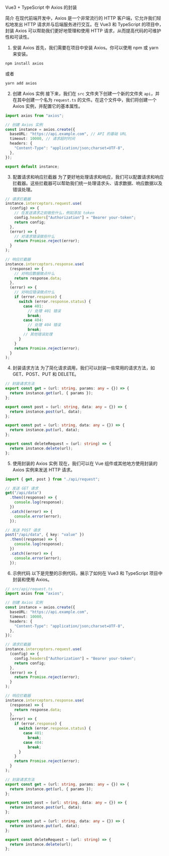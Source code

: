 Vue3 + TypeScript 中 Axios 的封装

简介
在现代前端开发中，Axios 是一个非常流行的 HTTP 客户端，它允许我们轻松地发出 HTTP 请求并与后端服务进行交互。在 Vue3 和 TypeScript 的项目中，封装 Axios 可以帮助我们更好地管理和使用 HTTP 请求，从而提高代码的可维护性和可读性。

1. 安装 Axios
   首先，我们需要在项目中安装 Axios。你可以使用 npm 或 yarn 来安装。

```bash
npm install axios
```

或者

```bash
yarn add axios
```

2. 创建 Axios 实例
   接下来，我们在 `src` 文件夹下创建一个新的文件夹 `api`，并在其中创建一个名为 `request.ts` 的文件。在这个文件中，我们将创建一个 Axios 实例，并配置它的基本属性。

```typescript
import axios from "axios";

// 创建 Axios 实例
const instance = axios.create({
  baseURL: "https://api.example.com", // API 的基础 URL
  timeout: 10000, // 请求超时时间
  headers: {
    "Content-Type": "application/json;charset=UTF-8",
  },
});

export default instance;
```

3. 配置请求和响应拦截器
   为了更好地处理请求和响应，我们可以配置请求和响应拦截器。这些拦截器可以帮助我们统一处理请求头、请求数据、响应数据以及错误处理。

```typescript
// 请求拦截器
instance.interceptors.request.use(
  (config) => {
    // 在发送请求之前做些什么，例如添加 token
    config.headers["Authorization"] = "Bearer your-token";
    return config;
  },
  (error) => {
    // 对请求错误做些什么
    return Promise.reject(error);
  }
);

// 响应拦截器
instance.interceptors.response.use(
  (response) => {
    // 对响应数据做点什么
    return response.data;
  },
  (error) => {
    // 对响应错误做点什么
    if (error.response) {
      switch (error.response.status) {
        case 401:
          // 处理 401 错误
          break;
        case 404:
          // 处理 404 错误
          break;
        // 其他错误处理
      }
    }
    return Promise.reject(error);
  }
);
```

4. 封装请求方法
   为了简化请求调用，我们可以封装一些常用的请求方法，如 GET、POST、PUT 和 DELETE。

```typescript
// 封装请求方法
export const get = (url: string, params: any = {}) => {
  return instance.get(url, { params });
};

export const post = (url: string, data: any = {}) => {
  return instance.post(url, data);
};

export const put = (url: string, data: any = {}) => {
  return instance.put(url, data);
};

export const deleteRequest = (url: string) => {
  return instance.delete(url);
};
```

5. 使用封装的 Axios 实例
   现在，我们可以在 Vue 组件或其他地方使用封装的 Axios 实例来发送 HTTP 请求。

```typescript
import { get, post } from "./api/request";

// 发送 GET 请求
get("/api/data")
  .then((response) => {
    console.log(response);
  })
  .catch((error) => {
    console.error(error);
  });

// 发送 POST 请求
post("/api/data", { key: "value" })
  .then((response) => {
    console.log(response);
  })
  .catch((error) => {
    console.error(error);
  });
```

6. 示例代码
   以下是完整的示例代码，展示了如何在 Vue3 和 TypeScript 项目中封装和使用 Axios。

```typescript
// src/api/request.ts
import axios from "axios";

// 创建 Axios 实例
const instance = axios.create({
  baseURL: "https://api.example.com",
  timeout: 10000,
  headers: {
    "Content-Type": "application/json;charset=UTF-8",
  },
});

// 请求拦截器
instance.interceptors.request.use(
  (config) => {
    config.headers["Authorization"] = "Bearer your-token";
    return config;
  },
  (error) => {
    return Promise.reject(error);
  }
);

// 响应拦截器
instance.interceptors.response.use(
  (response) => {
    return response.data;
  },
  (error) => {
    if (error.response) {
      switch (error.response.status) {
        case 401:
          break;
        case 404:
          break;
      }
    }
    return Promise.reject(error);
  }
);

// 封装请求方法
export const get = (url: string, params: any = {}) => {
  return instance.get(url, { params });
};

export const post = (url: string, data: any = {}) => {
  return instance.post(url, data);
};

export const put = (url: string, data: any = {}) => {
  return instance.put(url, data);
};

export const deleteRequest = (url: string) => {
  return instance.delete(url);
};
```
